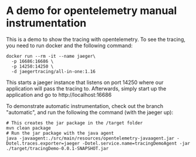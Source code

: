 # A demo for opentelemetry manual instrumentation

This is a demo to show the tracing with opentelemetry. 
To see the tracing, you need to run docker and the following command:
```
docker run --rm -it --name jaeger\
  -p 16686:16686 \
  -p 14250:14250 \
  -d jaegertracing/all-in-one:1.16
```

This starts a jaeger instance that listens on port 14250 where our application will
pass the tracing to. Afterwards, simply start up the application and go to http://localhost:16686

To demonstrate automatic instrumentation, check out the branch "automatic", and run the following the command (with the jaeger up):
```
# This creates the jar package in the /target folder
mvn clean package
# Run the jar package with the java agent
java -javaagent:./src/main/resources/opentelemetry-javaagent.jar -Dotel.traces.exporter=jaeger -Dotel.service.name=tracingDemoAgent -jar ./target/tracingDemo-0.0.1-SNAPSHOT.jar
```